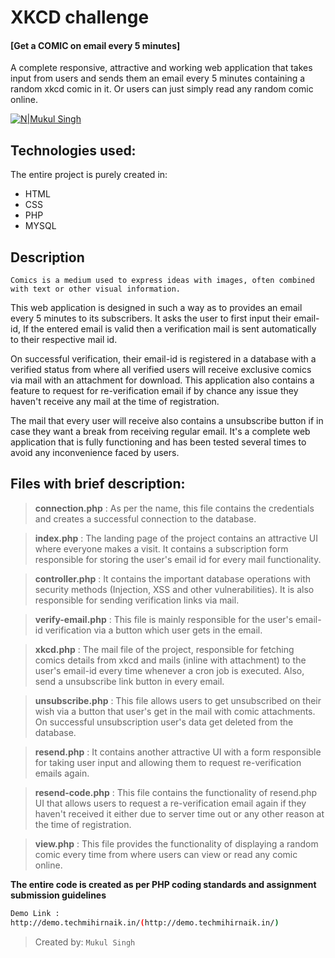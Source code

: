 # XKCD challenge
#### [Get a COMIC on email every 5 minutes]

A complete responsive, attractive and working web application that takes input from users and sends them an email every 5 minutes containing a random xkcd comic in it. Or users can just simply read any random comic online.

[![N|Mukul Singh](https://i.ibb.co/SQSdK5v/rtcamp.png)](http://demo.techmihirnaik.in/)

## Technologies used:
The entire project is purely created in:

- HTML
- CSS
- PHP
- MYSQL

## Description
`Comics is a medium used to express ideas with images, often combined with text or other visual information.`

This web application is designed in such a way as to provides an email every 5 minutes to its subscribers. It asks the user to first input their email-id, If the entered email is valid then a verification mail is sent automatically to their respective mail id.

On successful verification, their email-id is registered in a database with a verified status from where all verified users will receive exclusive comics via mail with an attachment for download. This application also contains a feature to request for re-verification email if by chance any issue they haven't receive any mail at the time of registration.

The mail that every user will receive also contains a unsubscribe button if in case they want a break from receiving regular email.
It's a complete web application that is fully functioning and has been tested several times to avoid any inconvenience faced by users.

## Files with brief description:

> **connection.php** : As per the name, this file contains the credentials and creates a successful connection to the database.

> **index.php** : The landing page of the project contains an attractive UI where everyone makes a visit. It contains a subscription form responsible for storing the user's email id for every mail functionality.  

> **controller.php** : It contains the important database operations with security methods (Injection, XSS and other vulnerabilities). It is also responsible for sending verification links via mail. 

> **verify-email.php** : This file is mainly responsible for the user's email-id verification via a button which user gets in the email.

> **xkcd.php** : The mail file of the project, responsible for fetching comics details from xkcd and mails  (inline with attachment) to the user's email-id every time whenever a cron job is executed. Also, send a unsubscribe link button in every email.

> **unsubscribe.php** : This file allows users to get unsubscribed on their wish via a button that user's get in the mail with comic attachments. On successful unsubscription user's data get deleted from the database.

> **resend.php** : It contains another attractive UI with a form responsible for taking user input and allowing them to request re-verification emails again.

> **resend-code.php** : This file contains the functionality of resend.php UI that allows users to request a re-verification email again if they haven't received it either due to server time out or any other reason at the time of registration.

> **view.php** : This file provides the functionality of displaying a random comic every time from where users can view or read any comic online.

**The entire code is created as per PHP coding standards and assignment submission guidelines**
```sh
Demo Link : 
http://demo.techmihirnaik.in/(http://demo.techmihirnaik.in/)

```
> Created by: `Mukul Singh`
